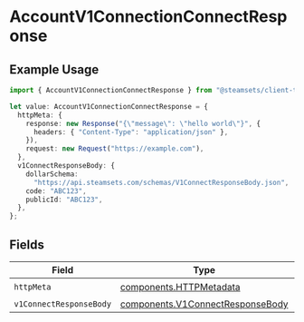 # AccountV1ConnectionConnectResponse

## Example Usage

```typescript
import { AccountV1ConnectionConnectResponse } from "@steamsets/client-ts/models/operations";

let value: AccountV1ConnectionConnectResponse = {
  httpMeta: {
    response: new Response("{\"message\": \"hello world\"}", {
      headers: { "Content-Type": "application/json" },
    }),
    request: new Request("https://example.com"),
  },
  v1ConnectResponseBody: {
    dollarSchema:
      "https://api.steamsets.com/schemas/V1ConnectResponseBody.json",
    code: "ABC123",
    publicId: "ABC123",
  },
};
```

## Fields

| Field                                                                                | Type                                                                                 | Required                                                                             | Description                                                                          |
| ------------------------------------------------------------------------------------ | ------------------------------------------------------------------------------------ | ------------------------------------------------------------------------------------ | ------------------------------------------------------------------------------------ |
| `httpMeta`                                                                           | [components.HTTPMetadata](../../models/components/httpmetadata.md)                   | :heavy_check_mark:                                                                   | N/A                                                                                  |
| `v1ConnectResponseBody`                                                              | [components.V1ConnectResponseBody](../../models/components/v1connectresponsebody.md) | :heavy_minus_sign:                                                                   | OK                                                                                   |